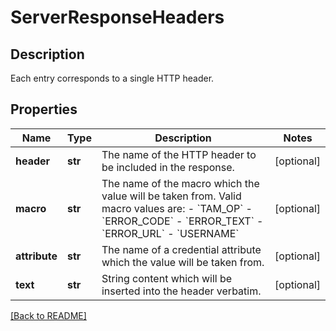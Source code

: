 # ServerResponseHeaders

## Description

Each entry corresponds to a single HTTP header. 


## Properties

Name | Type | Description | Notes
------------ | ------------- | ------------- | -------------
**header** | **str** | The name of the HTTP header to be included in the response.  | [optional] 
**macro** | **str** | The name of the macro which the value will be taken from. Valid macro values are:    - &#x60;TAM\_OP&#x60;   - &#x60;ERROR\_CODE&#x60;   - &#x60;ERROR\_TEXT&#x60;   - &#x60;ERROR\_URL&#x60;   - &#x60;USERNAME&#x60;  | [optional] 
**attribute** | **str** | The name of a credential attribute which the value will be taken from.  | [optional] 
**text** | **str** | String content which will be inserted into the header verbatim.  | [optional] 

[[Back to README]](../README.md)



